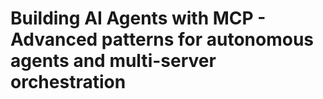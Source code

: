 # Building AI Agents with MCP - Advanced patterns for autonomous agents and multi-server orchestration
